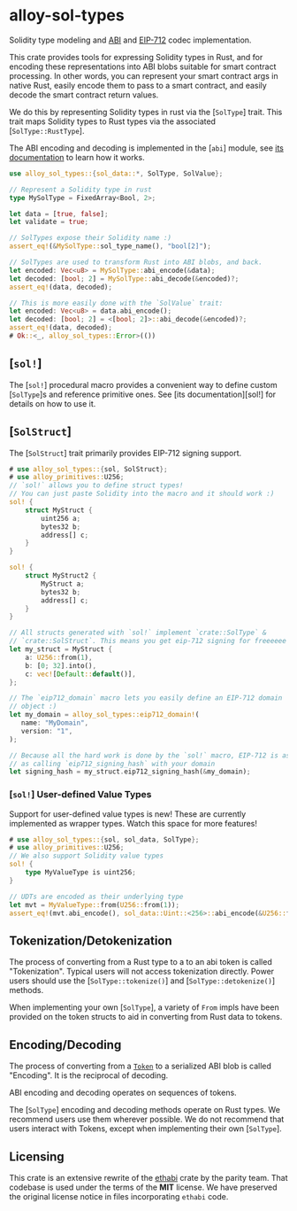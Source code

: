 # alloy-sol-types

Solidity type modeling and [ABI] and [EIP-712] codec implementation.

This crate provides tools for expressing Solidity types in Rust, and for
encoding these representations into ABI blobs suitable for smart contract
processing. In other words, you can represent your smart contract args in
native Rust, easily encode them to pass to a smart contract, and easily
decode the smart contract return values.

We do this by representing Solidity types in rust via the [`SolType`] trait.
This trait maps Solidity types to Rust types via the associated
[`SolType::RustType`].

The ABI encoding and decoding is implemented in the [`abi`] module, see [its
documentation](abi) to learn how it works.

[ABI]: https://docs.soliditylang.org/en/latest/abi-spec.html
[EIP-712]: https://eips.ethereum.org/EIPS/eip-712

```rust
use alloy_sol_types::{sol_data::*, SolType, SolValue};

// Represent a Solidity type in rust
type MySolType = FixedArray<Bool, 2>;

let data = [true, false];
let validate = true;

// SolTypes expose their Solidity name :)
assert_eq!(&MySolType::sol_type_name(), "bool[2]");

// SolTypes are used to transform Rust into ABI blobs, and back.
let encoded: Vec<u8> = MySolType::abi_encode(&data);
let decoded: [bool; 2] = MySolType::abi_decode(&encoded)?;
assert_eq!(data, decoded);

// This is more easily done with the `SolValue` trait:
let encoded: Vec<u8> = data.abi_encode();
let decoded: [bool; 2] = <[bool; 2]>::abi_decode(&encoded)?;
assert_eq!(data, decoded);
# Ok::<_, alloy_sol_types::Error>(())
```

## [`sol!`]

The [`sol!`] procedural macro provides a convenient way to define
custom [`SolType`]s and reference primitive ones. See
[its documentation][sol!] for details on how to use it.

## [`SolStruct`]

The [`SolStruct`] trait primarily provides EIP-712 signing support.

```rust
# use alloy_sol_types::{sol, SolStruct};
# use alloy_primitives::U256;
// `sol!` allows you to define struct types!
// You can just paste Solidity into the macro and it should work :)
sol! {
    struct MyStruct {
        uint256 a;
        bytes32 b;
        address[] c;
    }
}

sol! {
    struct MyStruct2 {
        MyStruct a;
        bytes32 b;
        address[] c;
    }
}

// All structs generated with `sol!` implement `crate::SolType` &
// `crate::SolStruct`. This means you get eip-712 signing for freeeeee
let my_struct = MyStruct {
    a: U256::from(1),
    b: [0; 32].into(),
    c: vec![Default::default()],
};

// The `eip712_domain` macro lets you easily define an EIP-712 domain
// object :)
let my_domain = alloy_sol_types::eip712_domain!(
   name: "MyDomain",
   version: "1",
);

// Because all the hard work is done by the `sol!` macro, EIP-712 is as easy
// as calling `eip712_signing_hash` with your domain
let signing_hash = my_struct.eip712_signing_hash(&my_domain);
```

### [`sol!`] User-defined Value Types

Support for user-defined value types is new! These are currently
implemented as wrapper types. Watch this space for more
features!

```rust
# use alloy_sol_types::{sol, sol_data, SolType};
# use alloy_primitives::U256;
// We also support Solidity value types
sol! {
    type MyValueType is uint256;
}

// UDTs are encoded as their underlying type
let mvt = MyValueType::from(U256::from(1));
assert_eq!(mvt.abi_encode(), sol_data::Uint::<256>::abi_encode(&U256::from(1)));
```

## Tokenization/Detokenization

The process of converting from a Rust type to a to an abi token is called
"Tokenization". Typical users will not access tokenization directly.
Power users should use the [`SolType::tokenize()`] and
[`SolType::detokenize()`] methods.

When implementing your own [`SolType`], a variety of `From` impls have been
provided on the token structs to aid in converting from Rust data to tokens.

## Encoding/Decoding

The process of converting from a [`Token`] to a serialized ABI blob is
called "Encoding". It is the reciprocal of decoding.

ABI encoding and decoding operates on sequences of tokens.

The [`SolType`] encoding and decoding methods operate on Rust types. We
recommend users use them wherever possible. We do not recommend that users
interact with Tokens, except when implementing their own [`SolType`].

[`Token`]: abi::Token

## Licensing

This crate is an extensive rewrite of the
[ethabi](https://github.com/rust-ethereum/ethabi) crate by the parity team.
That codebase is used under the terms of the **MIT** license. We have preserved
the original license notice in files incorporating `ethabi` code.
